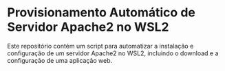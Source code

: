 # Provisionamento Automático de Servidor Apache2 no WSL2

Este repositório contém um script para automatizar a instalação e configuração de um servidor Apache2 no WSL2, incluindo o download e a configuração de uma aplicação web.

